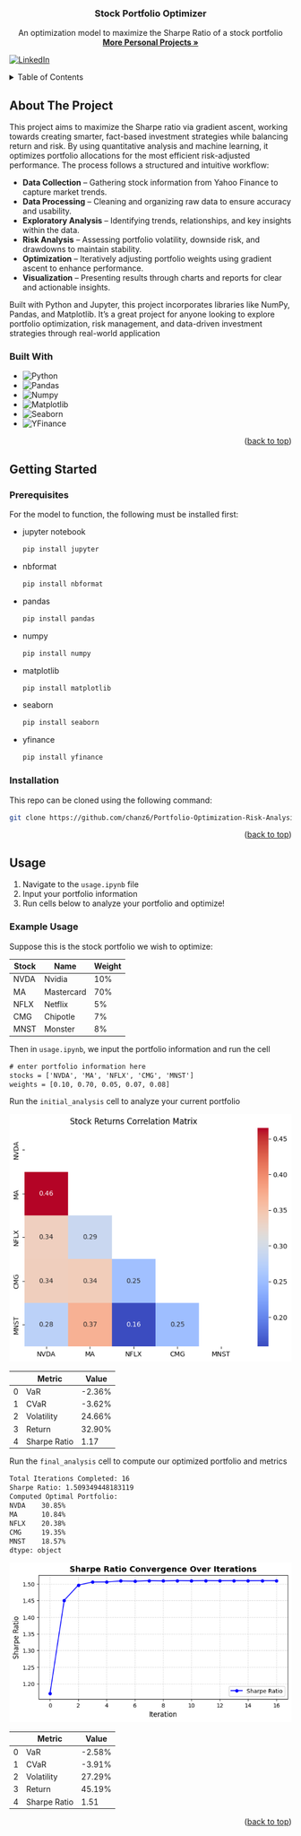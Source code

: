 <a id="readme-top"></a>

<!-- PROJECT LOGO -->

  <h3 align="center">Stock Portfolio Optimizer</h3>

  <p align="center">
    An optimization model to maximize the Sharpe Ratio of a stock portfolio
    <br />
    <a href="https://github.com/chanz6"><strong>More Personal Projects »</strong></a>
    <br />
  </p>
</div>

[![LinkedIn][linkedin-shield]][linkedin-url]

<!-- TABLE OF CONTENTS -->
<details>
  <summary>Table of Contents</summary>
  <ol>
    <li>
      <a href="#about-the-project">About The Project</a>
      <ul>
        <li><a href="#built-with">Built With</a></li>
      </ul>
    </li>
    <li>
      <a href="#getting-started">Getting Started</a>
      <ul>
        <li><a href="#prerequisites">Prerequisites</a></li>
        <li><a href="#installation">Installation</a></li>
      </ul>
    </li>
    <li><a href="#usage">Usage</a></li>
  </ol>
</details>

<!-- ABOUT THE PROJECT -->
## About The Project

This project aims to maximize the Sharpe ratio via gradient ascent, working towards creating smarter, fact-based investment strategies while balancing return and risk. By using quantitative analysis and machine learning, it optimizes portfolio allocations for the most efficient risk-adjusted performance. The process follows a structured and intuitive workflow:

- **Data Collection** – Gathering stock information from Yahoo Finance to capture market trends.
- **Data Processing** – Cleaning and organizing raw data to ensure accuracy and usability.
- **Exploratory Analysis** – Identifying trends, relationships, and key insights within the data.
- **Risk Analysis** – Assessing portfolio volatility, downside risk, and drawdowns to maintain stability.
- **Optimization** – Iteratively adjusting portfolio weights using gradient ascent to enhance performance.
- **Visualization** – Presenting results through charts and reports for clear and actionable insights.

Built with Python and Jupyter, this project incorporates libraries like NumPy, Pandas, and Matplotlib. It’s a great project for anyone looking to explore portfolio optimization, risk management, and data-driven investment strategies through real-world application

### Built With

* ![Python][Python]
* ![Pandas][Pandas]
* ![Numpy][Numpy]
* ![Matplotlib][Matplotlib]
* ![Seaborn][Seaborn]
* ![YFinance][YFinance]

<p align="right">(<a href="#readme-top">back to top</a>)</p>

<!-- GETTING STARTED -->
## Getting Started

### Prerequisites

For the model to function, the following must be installed first:
* jupyter notebook
  ```sh
  pip install jupyter
  ```
* nbformat
  ```sh
  pip install nbformat
  ```
* pandas
  ```sh
  pip install pandas
  ```
* numpy
  ```sh
  pip install numpy
  ```
* matplotlib
  ```sh
  pip install matplotlib
  ```
* seaborn
  ```sh
  pip install seaborn
  ```
* yfinance
  ```sh
  pip install yfinance
  ```

### Installation

This repo can be cloned using the following command:
   ```sh
   git clone https://github.com/chanz6/Portfolio-Optimization-Risk-Analysis.git
   ```

<p align="right">(<a href="#readme-top">back to top</a>)</p>

<!-- USAGE EXAMPLES -->
## Usage

1. Navigate to the `usage.ipynb` file
2. Input your portfolio information
3. Run cells below to analyze your portfolio and optimize!

### Example Usage

Suppose this is the stock portfolio we wish to optimize:

| Stock | Name | Weight |
|-|-|-|
| NVDA | Nvidia | 10% |
| MA | Mastercard | 70% |
| NFLX | Netflix | 5% |
| CMG | Chipotle | 7% |
| MNST | Monster | 8% |

Then in `usage.ipynb`, we input the portfolio information and run the cell

```
# enter portfolio information here
stocks = ['NVDA', 'MA', 'NFLX', 'CMG', 'MNST']
weights = [0.10, 0.70, 0.05, 0.07, 0.08]
```

Run the `initial_analysis` cell to analyze your current portfolio

![Correlation matrix](/images/4.PNG)

| | Metric | Value |
|-|-|-|
|0|VaR|-2.36%|
|1|CVaR|-3.62%|
|2|Volatility|24.66%|
|3|Return|32.90%|
|4|Sharpe Ratio|1.17|

Run the `final_analysis` cell to compute our optimized portfolio and metrics

```
Total Iterations Completed: 16
Sharpe Ratio: 1.509349448183119
Computed Optimal Portfolio:
NVDA    30.85%
MA      10.84%
NFLX    20.38%
CMG     19.35%
MNST    18.57%
dtype: object
```

![Convergence](/images/5.PNG)

| | Metric | Value |
|-|-|-|
|0|VaR|-2.58%|
|1|CVaR|-3.91%|
|2|Volatility|27.29%|
|3|Return|45.19%|
|4|Sharpe Ratio|1.51|

<p align="right">(<a href="#readme-top">back to top</a>)</p>

[linkedin-shield]: https://img.shields.io/badge/-LinkedIn-black.svg?style=for-the-badge&logo=linkedin&colorB=0077B5
[linkedin-url]: https://www.linkedin.com/in/zachary-chann/
[product-screenshot]: images/screenshot.png
[Python]: https://img.shields.io/badge/python-000000?style=for-the-badge&logo=python&logoColor=blue
[Pandas]: https://img.shields.io/badge/Pandas-000bff?style=for-the-badge&logo=pandas&logoColor=purple
[Numpy]: https://img.shields.io/badge/NumPy-ad526f?style=for-the-badge&logo=NumPy&logoColor=blue
[Matplotlib]: https://img.shields.io/badge/Matplotlib-DD0031?style=for-the-badge&logo=matplotlib&logoColor=white
[Seaborn]: https://img.shields.io/badge/Seaborn-4A4A55?style=for-the-badge&logo=seaborn&logoColor=FF3E00
[Yfinance]: https://img.shields.io/badge/yfinance-563D7C?style=for-the-badge&logo=&logoColor=white
